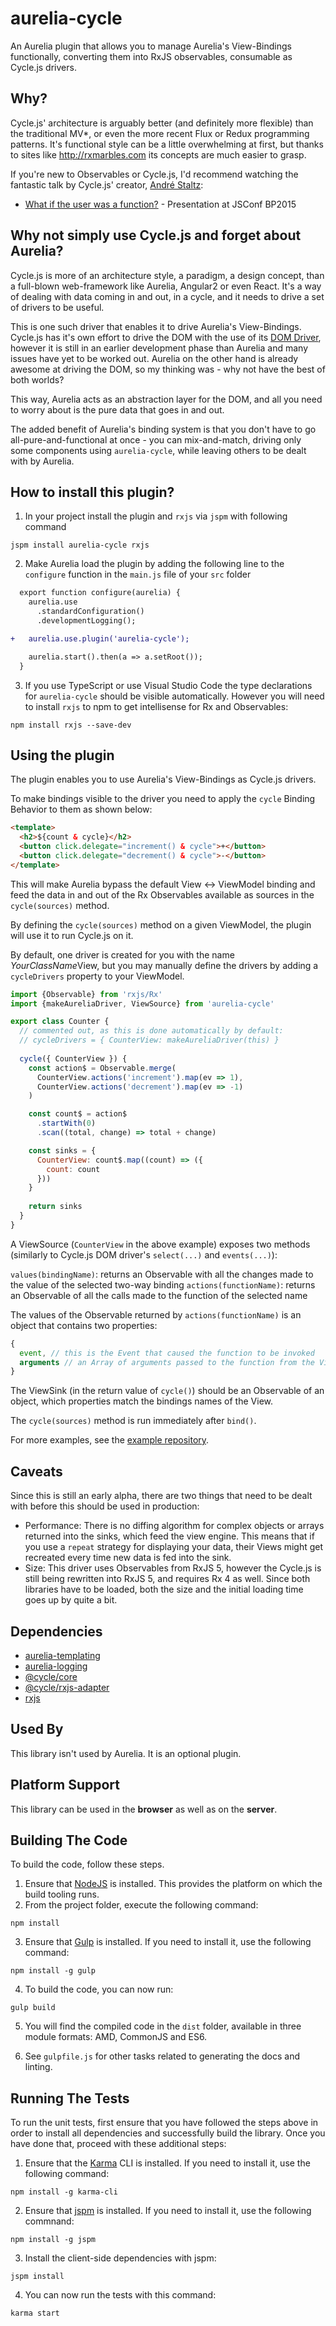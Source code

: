 # aurelia-cycle

An Aurelia plugin that allows you to manage Aurelia's View-Bindings functionally, converting them into RxJS observables, consumable as Cycle.js drivers.

## Why?

Cycle.js' architecture is arguably better (and definitely more flexible) than the traditional MV*, or even the more recent Flux or Redux programming patterns.
It's functional style can be a little overwhelming at first, but thanks to sites like http://rxmarbles.com its concepts are much easier to grasp.  

If you're new to Observables or Cycle.js, I'd recommend watching the fantastic talk by Cycle.js' creator, [André Staltz](https://twitter.com/andrestaltz):

* [What if the user was a function?](https://www.youtube.com/watch?v=1zj7M1LnJV4) - Presentation at JSConf BP2015

## Why not simply use Cycle.js and forget about Aurelia?

Cycle.js is more of an architecture style, a paradigm, a design concept, than a full-blown web-framework like Aurelia, Angular2 or even React. It's a way of dealing with data coming in and out, in a cycle, and it needs to drive a set of drivers to be useful.

This is one such driver that enables it to drive Aurelia's View-Bindings. Cycle.js has it's own effort to drive the DOM with the use of its [DOM Driver](https://github.com/cyclejs/dom), however it is still in an earlier development phase than Aurelia and many issues have yet to be worked out. Aurelia on the other hand is already awesome at driving the DOM, so my thinking was - why not have the best of both worlds?

This way, Aurelia acts as an abstraction layer for the DOM, and all you need to worry about is the pure data that goes in and out.

The added benefit of Aurelia's binding system is that you don't have to go all-pure-and-functional at once - you can mix-and-match, driving only some components using `aurelia-cycle`, while leaving others to be dealt with by Aurelia.

## How to install this plugin?

1. In your project install the plugin and `rxjs` via `jspm` with following command

  ```shell
  jspm install aurelia-cycle rxjs
  ```
2. Make Aurelia load the plugin by adding the following line to the `configure` function in the `main.js` file of your `src` folder

  ```diff
    export function configure(aurelia) {
      aurelia.use
        .standardConfiguration()
        .developmentLogging();

  +   aurelia.use.plugin('aurelia-cycle');

      aurelia.start().then(a => a.setRoot());
    }
  ```
3. If you use TypeScript or use Visual Studio Code the type declarations for `aurelia-cycle` should be visible automatically. However you will need to install `rxjs` to npm to get intellisense for Rx and Observables:

  ```shell
  npm install rxjs --save-dev
  ``` 

## Using the plugin

The plugin enables you to use Aurelia's View-Bindings as Cycle.js drivers.

To make bindings visible to the driver you need to apply the `cycle` Binding Behavior to them as shown below:

```html
<template>
  <h2>${count & cycle}</h2>
  <button click.delegate="increment() & cycle">+</button>
  <button click.delegate="decrement() & cycle">-</button>
</template>
```

This will make Aurelia bypass the default View <-> ViewModel binding and feed the data in and out of the Rx Observables available as sources in the `cycle(sources)` method.

By defining the `cycle(sources)` method on a given ViewModel, the plugin will use it to run Cycle.js on it.

By default, one driver is created for you with the name *YourClassName*View, but you may manually define the drivers by adding a `cycleDrivers` property to your ViewModel.

```javascript
import {Observable} from 'rxjs/Rx'
import {makeAureliaDriver, ViewSource} from 'aurelia-cycle'

export class Counter {
  // commented out, as this is done automatically by default:
  // cycleDrivers = { CounterView: makeAureliaDriver(this) }
  
  cycle({ CounterView }) {
    const action$ = Observable.merge(
      CounterView.actions('increment').map(ev => 1),
      CounterView.actions('decrement').map(ev => -1)
    )

    const count$ = action$
      .startWith(0)
      .scan((total, change) => total + change)

    const sinks = {
      CounterView: count$.map((count) => ({ 
        count: count
      }))
    }
    
    return sinks
  }
}
```

A ViewSource (`CounterView` in the above example) exposes two methods (similarly to Cycle.js DOM driver's `select(...)` and `events(...)`):

`values(bindingName)`: returns an Observable with all the changes made to the value of the selected two-way binding
`actions(functionName)`: returns an Observable of all the calls made to the function of the selected name

The values of the Observable returned by `actions(functionName)` is an object that contains two properties: 

```js
{
  event, // this is the Event that caused the function to be invoked
  arguments // an Array of arguments passed to the function from the View
}
```

The ViewSink (in the return value of `cycle()`) should be an Observable of an object, which properties match the bindings names of the View.

The `cycle(sources)` method is run immediately after `bind()`.

For more examples, see the [example repository](https://github.com/niieani/aurelia-cycle-example).

## Caveats

Since this is still an early alpha, there are two things that need to be dealt with before this should be used in production:

* Performance: There is no diffing algorithm for complex objects or arrays returned into the sinks, which feed the view engine. This means that if you use a `repeat` strategy for displaying your data, their Views might get recreated every time new data is fed into the sink.
* Size: This driver uses Observables from RxJS 5, however the Cycle.js is still being rewritten into RxJS 5, and requires Rx 4 as well. Since both libraries have to be loaded, both the size and the initial loading time goes up by quite a bit. 

## Dependencies

* [aurelia-templating](https://github.com/aurelia/templating)
* [aurelia-logging](https://github.com/aurelia/logging)
* [@cycle/core](https://github.com/cyclejs/core)
* [@cycle/rxjs-adapter](https://github.com/cyclejs/rxjs-adapter)
* [rxjs](https://github.com/Reactive-Extensions/RxJS)

## Used By

This library isn't used by Aurelia. It is an optional plugin.

## Platform Support

This library can be used in the **browser** as well as on the **server**.

## Building The Code

To build the code, follow these steps.

1. Ensure that [NodeJS](http://nodejs.org/) is installed. This provides the platform on which the build tooling runs.
2. From the project folder, execute the following command:

  ```shell
  npm install
  ```
3. Ensure that [Gulp](http://gulpjs.com/) is installed. If you need to install it, use the following command:

  ```shell
  npm install -g gulp
  ```
4. To build the code, you can now run:

  ```shell
  gulp build
  ```
5. You will find the compiled code in the `dist` folder, available in three module formats: AMD, CommonJS and ES6.

6. See `gulpfile.js` for other tasks related to generating the docs and linting.

## Running The Tests

To run the unit tests, first ensure that you have followed the steps above in order to install all dependencies and successfully build the library. Once you have done that, proceed with these additional steps:

1. Ensure that the [Karma](http://karma-runner.github.io/) CLI is installed. If you need to install it, use the following command:

  ```shell
  npm install -g karma-cli
  ```
2. Ensure that [jspm](http://jspm.io/) is installed. If you need to install it, use the following commnand:

  ```shell
  npm install -g jspm
  ```
3. Install the client-side dependencies with jspm:

  ```shell
  jspm install
  ```

4. You can now run the tests with this command:

  ```shell
  karma start
  ```
